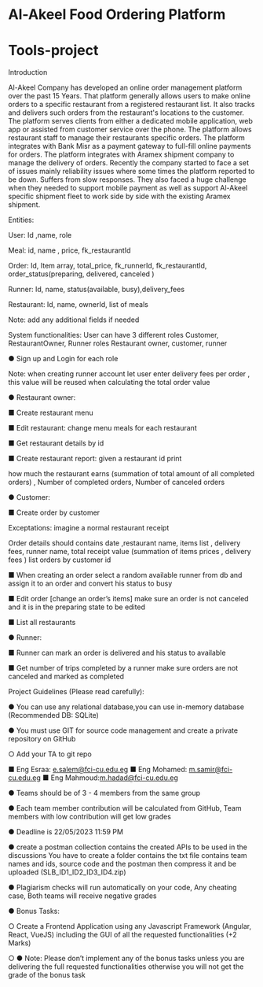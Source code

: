 # Al-Akeel Food Ordering Platform
# Tools-project

Introduction

Al-Akeel Company has developed an online order management platform over the past 15 Years. That
platform generally allows users to make online orders to a specific restaurant from a registered
restaurant list. It also tracks and delivers such orders from the restaurant's locations to the customer.
The platform serves clients from either a dedicated mobile application, web app or assisted from
customer service over the phone. The platform allows restaurant staff to manage their restaurants
specific orders. The platform integrates with Bank Misr as a payment gateway to full-fill online payments
for orders. The platform integrates with Aramex shipment company to manage the delivery of orders.
Recently the company started to face a set of issues mainly reliability issues where some times the
platform reported to be down. Suffers from slow responses. They also faced a huge challenge when they
needed to support mobile payment as well as support Al-Akeel specific shipment fleet to work side by
side with the existing Aramex shipment.

Entities:

User: Id ,name, role

Meal: id, name , price, fk_restaurantId

Order: Id, Item array, total_price, fk_runnerId, fk_restaurantId, order_status(preparing, delivered,
canceled )

Runner: Id, name, status(available, busy),delivery_fees

Restaurant: Id, name, ownerId, list of meals

Note: add any additional fields if needed

System functionalities:
User can have 3 different roles Customer, RestaurantOwner, Runner roles
Restaurant owner, customer, runner

● Sign up and Login for each role

Note: when creating runner account let user enter delivery fees per order , this value will be
reused when calculating the total order value

● Restaurant owner:

■ Create restaurant menu

■ Edit restaurant: change menu meals for each restaurant

■ Get restaurant details by id

■ Create restaurant report: given a restaurant id print

how much the restaurant earns (summation of total amount of all completed
orders) , Number of completed orders, Number of canceled orders

● Customer:

■ Create order by customer

Exceptations: imagine a normal restaurant receipt

Order details should contains date ,restaurant name, items list , delivery fees,
runner name, total receipt value (summation of items prices , delivery fees )
list orders by customer id

■ When creating an order select a random available runner from db and assign it to
an order and convert his status to busy

■ Edit order [change an order’s items] make sure an order is not canceled and it is
in the preparing state to be edited

■ List all restaurants

● Runner:

■ Runner can mark an order is delivered and his status to available

■ Get number of trips completed by a runner make sure orders are not canceled
and marked as completed

Project Guidelines (Please read carefully):

● You can use any relational database,you can use in-memory database (Recommended DB:
SQLite)

● You must use GIT for source code management and create a private repository on GitHub

○ Add your TA to git repo

■ Eng Esraa: e.salem@fci-cu.edu.eg
■ Eng Mohamed: m.samir@fci-cu.edu.eg
■ Eng Mahmoud:m.hadad@fci-cu.edu.eg

● Teams should be of 3 - 4 members from the same group

● Each team member contribution will be calculated from GitHub, Team members with low
contribution will get low grades

● Deadline is 22/05/2023 11:59 PM

● create a postman collection contains the created APIs to be used in the discussions
You have to create a folder contains the txt file contains team names and ids, source code and
the postman then compress it and be uploaded (SLB_ID1_ID2_ID3_ID4.zip)

● Plagiarism checks will run automatically on your code, Any cheating case, Both teams will
receive negative grades

● Bonus Tasks:

○ Create a Frontend Application using any Javascript Framework (Angular, React, VueJS)
including the GUI of all the requested functionalities (+2 Marks)

○
● Note: Please don’t implement any of the bonus tasks unless you are delivering the full requested
functionalities otherwise you will not get the grade of the bonus task

